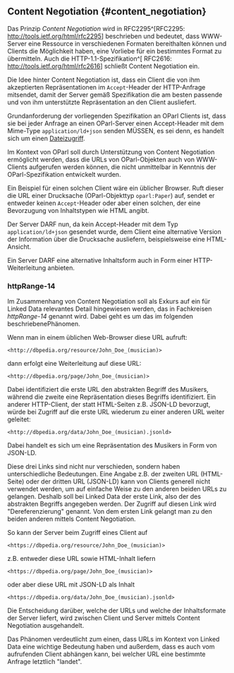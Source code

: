 Content Negotiation  {#content_negotiation}
-------------------

Das Prinzip _Content Negotiation_ wird in RFC2295^[RFC2295:
<http://tools.ietf.org/html/rfc2295>] beschrieben und bedeutet, dass
WWW-Server eine Ressource in verschiedenen Formaten bereithalten
können und Clients die Möglichkeit haben, eine Vorliebe für ein
bestimmtes Format zu übermitteln. Auch die HTTP-1.1-Spezifikation^[
RFC2616: <http://tools.ietf.org/html/rfc2616>] schließt Content
Negotiation ein.

Die Idee hinter Content Negotiation ist, dass ein Client die von ihm
akzeptierten Repräsentationen im `Accept`-Header der HTTP-Anfrage mitsendet,
damit der Server gemäß Spezifikation die am besten passende und von ihm
unterstützte Repräsentation an den Client ausliefert.

Grundanforderung der vorliegenden Spezifikation an OParl Clients ist,
dass sie bei jeder Anfrage an einen OParl-Server einen Accept-Header
mit dem Mime-Type `application/ld+json` senden MÜSSEN, es sei denn,
es handelt sich um einen [Dateizugriff](#dateizugriff).

Im Kontext von OParl soll durch Unterstützung von Content Negotiation
ermöglicht werden, dass die URLs von OParl-Objekten auch von WWW-Clients
aufgerufen werden können, die nicht unmittelbar in Kenntnis der
OParl-Spezifikation entwickelt wurden.

Ein Beispiel für einen solchen  Client wäre ein üblicher Browser. Ruft
dieser die URL einer Drucksache (OParl-Objekttyp `oparl:Paper`) auf, 
sendet er entweder keinen `Accept`-Header oder aber einen solchen,
der eine Bevorzugung von Inhaltstypen wie HTML angibt.

Der Server DARF nun, da kein Accept-Header mit dem Typ `application/ld+json`
gesendet wurde, dem Client eine alternative Version der Information über die
Drucksache ausliefern, beispielsweise eine HTML-Ansicht.

Ein Server DARF eine alternative Inhaltsform auch in Form einer
HTTP-Weiterleitung anbieten.

### httpRange-14

Im Zusammenhang von Content Negotiation soll als Exkurs auf ein für Linked Data
relevantes Detail hingewiesen werden, das in Fachkreisen _httpRange-14_ genannt wird.
Dabei geht es um das im folgenden beschriebenePhänomen.

Wenn man in einem üblichen Web-Browser diese URL aufruft:

    <http://dbpedia.org/resource/John_Doe_(musician)>

dann erfolgt eine Weiterleitung auf diese URL:

    <http://dbpedia.org/page/John_Doe_(musician)>

Dabei identifiziert die erste URL den abstrakten Begriff des Musikers,
während die zweite eine Repräsentation dieses Begriffs identifiziert.
Ein anderer HTTP-Client, der statt HTML-Seiten z.B. JSON-LD bevorzugt,
würde bei Zugriff auf die erste URL wiederum zu einer anderen URL
weiter geleitet:

    <http://dbpedia.org/data/John_Doe_(musician).jsonld>

Dabei handelt es sich um eine Repräsentation des Musikers in Form von
JSON-LD.

Diese drei Links sind nicht nur verschieden, sondern haben unterschiedliche
Bedeutungen. Eine Angabe z.B. der zweiten URL (HTML-Seite) oder der dritten
URL (JSON-LD) kann von Clients generell nicht verwendet werden, um auf
einfache Weise zu den anderen beiden URLs zu gelangen. Deshalb soll bei
Linked Data der erste Link, also der des abstrakten Begriffs angegeben
werden. Der Zugriff auf diesen Link wird "Dereferenzierung" genannt. Von
dem ersten Link gelangt man zu den beiden anderen mittels Content
Negotiation.

So kann der Server beim Zugriff eines Client auf

    <https://dbpedia.org/resource/John_Doe_(musician)>

z.B. entweder diese URL sowie HTML-Inhalt liefern

    <https://dbpedia.org/page/John_Doe_(musician)>

oder aber diese URL mit JSON-LD als Inhalt

    <https://dbpedia.org/data/John_Doe_(musician).jsonld>

Die Entscheidung darüber, welche der URLs und welche der Inhaltsformate
der Server liefert, wird zwischen Client und Server mittels Content
Negotiation ausgehandelt.

Das Phänomen verdeutlicht zum einen, dass URLs im Kontext von Linked Data
eine wichtige Bedeutung haben und außerdem, dass es auch vom aufrufenden
Client abhängen kann, bei welcher URL eine bestimmte Anfrage letztlich "landet".
